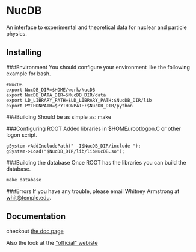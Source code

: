 NucDB
=====

An interface to experimental and theoretical data for nuclear and particle physics.

Installing
------------

###Environment
You should configure your environment like the following example for bash.

    #NucDB
    export NucDB_DIR=$HOME/work/NucDB
    export NucDB_DATA_DIR=$NucDB_DIR/data
    export LD_LIBRARY_PATH=$LD_LIBRARY_PATH:$NucDB_DIR/lib
    export PYTHONPATH=$PYTHONPATH:$NucDB_DIR/python

###Building
Should be as simple as:
   make

###Configuring ROOT
Added libraries in $HOME/.rootlogon.C or other logon script.

    gSystem->AddIncludePath(" -I$NucDB_DIR/include ");
    gSystem->Load("$NucDB_DIR/lib/libNucDB.so");

###Building the database
Once ROOT has the libraries you can build the database.

    make database

###Errors
If you have any trouble, please email Whitney Armstrong at whit@temple.edu.



Documentation
-------------

checkout [the doc page](http://quarks.temple.edu/~whit/code/nucdb/ "NucDB")

Also the look at the ["official" webiste](http://whit2333.github.com/NucDB "NucDB")

